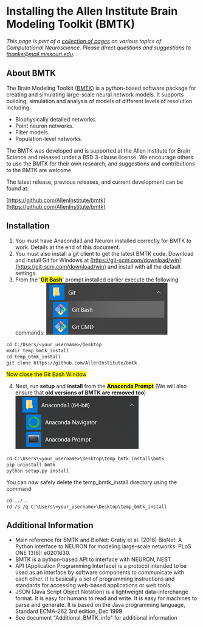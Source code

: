 # Installing the Allen Institute Brain Modeling Toolkit (BMTK)

*This page is part of a [collection of pages](https://cyneuro.github.io/) on various topics of Computational Neuroscience. Please direct questions and suggestions to [tbanks@mail.missouri.edu](mailto:tbanks@mail.missouri.edu).*


## About BMTK

The Brain Modeling Toolkit ([BMTK](https://alleninstitute.github.io/bmtk/)) is a python-based software package for creating and simulating large-scale neural network models. It supports building, simulation and analysis of models of different levels of resolution including:

* Biophysically detailed networks.
* Point neuron networks.
* Filter models.
* Population-level networks.

The BMTK was developed and is supported at the Allen Institute for Brain Science and released under a BSD 3-clause license. We encourage others to use the BMTK for their own research, and suggestions and contributions to the BMTK are welcome.

The latest release, previous releases, and current development can be found at:

[https://github.com/AllenInstitute/bmtk](https://github.com/AllenInstitute/bmtk)




## Installation

1.	You must have Anaconda3 and Neuron installed correctly for BMTK to work. Details at the end of this document.
2.	You must also install a git client to get the latest BMTK code. Download and install Git for Windows at [https://git-scm.com/download/win](https://git-scm.com/download/win) and install with all the default settings.
3.	From the '**<mark>Git Bash</mark>**' prompt installed earlier execute the following commands:
![](git.png)

```
cd C:/Users/<your_username>/Desktop
mkdir temp_bmtk_install
cd temp_btmk_install
git clone https://github.com/AllenInstitute/bmtk

```
<mark>Now close the Git Bash Window</mark>



4. Next, run **setup** and **install** from the **<mark>Anaconda Prompt</mark>** (We will also ensure that **old versions of BMTK are removed too**)
![](anacondaprompt.png)

```
cd C:\Users\<your_username>\Desktop\temp_bmtk_install\bmtk
pip uninstall bmtk
python setup.py install

```
You can now safely delete the temp_bmtk_install directory using the command 

```
cd ../..
rd /s /q C:\Users\<your_username>\Desktop\temp_bmtk_install

```

## Additional Information

* Main reference for BMTK and BioNet:  Gratiy et al. (2018) BioNet: A Python interface to NEURON for modeling large-scale networks. PLoS ONE 13(8): e0201630.
* BMTK is a python-based API to interface with NEURON, NEST
* API (Application Programming Interface) is a protocol intended to be used as an interface by software components to communicate with each other. It is basically a set of programming instructions and standards for accessing web-based applications or web tools.
* JSON (Java Script Object Notation) is a lightweight data-interchange format. It is easy for humans to read and write. It is easy for machines to parse and generate. It is based on the Java programming language, Standard ECMA-262 3rd edition, Dec 1999
* See document "Additional_BMTK_info" for additional information
